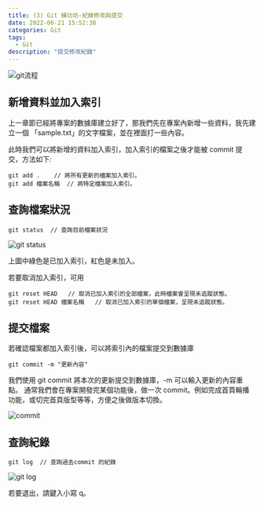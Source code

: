 ```yaml
---
title: (3) Git 練功坊-紀錄修改與提交
date: 2022-06-21 15:52:38
categories: Git
tags:
  - Git
description: "提交修改紀錄"
---
```


![git流程](https://miro.medium.com/max/1400/0*adRfjDwIz9wuzSTb)

## 新增資料並加入索引

上一章節已經將專案的數據庫建立好了，那我們先在專案內新增一些資料，我先建立一個 「sample.txt」的文字檔案，並在裡面打一些內容。

此時我們可以將新增的資料加入索引，加入索引的檔案之後才能被 commit 提交，方法如下:

```
git add .    // 將所有更新的檔案加入索引。
git add 檔案名稱  // 將特定檔案加入索引。
```

## 查詢檔案狀況

```
git status  // 查詢目前檔案狀況
```

![git status](https://miro.medium.com/max/1268/1*0-Hunc2dByNVE3AeTQPTyQ.png)

上圖中綠色是已加入索引，紅色是未加入。

若要取消加入索引，可用

```
git reset HEAD   // 取消已加入索引的全部檔案，此時檔案會呈現未追蹤狀態。
git reset HEAD 檔案名稱   // 取消已加入索引的單個檔案，呈現未追蹤狀態。
```

## 提交檔案

若確認檔案都加入索引後，可以將索引內的檔案提交到數據庫

```
git commit -m "更新內容"
```

我們使用 git commit 將本次的更新提交到數據庫，-m 可以輸入更新的內容重點。
通常我們會在專案開發完某個功能後，做一次 commit。例如完成首頁輪播功能，或切完首頁版型等等，方便之後做版本切換。

![commit](https://miro.medium.com/max/1400/1*rM-6FClWTQvcFPXmYmq8JQ.png)

## 查詢紀錄

```
git log  // 查詢過去commit 的紀錄
```

![git log](https://miro.medium.com/max/1400/1*qNvdGY6XePWNMA3h4a--LQ.png)

若要退出，請鍵入小寫 q。
